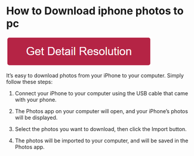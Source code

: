 # How to Download iphone photos to pc

[![how to download iphone photos to pc](redd.png)](https://github.com/workvibes/how.to.download.iphone.photos.to.pc)



It’s easy to download photos from your iPhone to your computer. Simply follow these steps:

1. Connect your iPhone to your computer using the USB cable that came with your phone.

2. The Photos app on your computer will open, and your iPhone’s photos will be displayed.

3. Select the photos you want to download, then click the Import button.

4. The photos will be imported to your computer, and will be saved in the Photos app.
